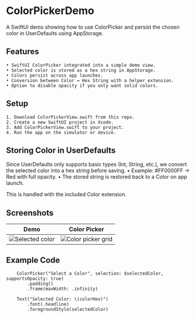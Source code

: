 # ColorPickerDemo

A SwiftUI demo showing how to use ColorPicker and persist the chosen color in UserDefaults using AppStorage.

## Features

    • SwiftUI ColorPicker integrated into a simple demo view.
    • Selected color is stored as a hex string in AppStorage.
    • Colors persist across app launches.
    • Conversion between Color ↔ Hex String with a helper extension.
    • Option to disable opacity if you only want solid colors.

## Setup

    1. Download ColorPickerView.swift from this repo.
    2. Create a new SwiftUI project in Xcode.
    3. Add ColorPickerView.swift to your project.
    4. Run the app on the simulator or device.

## Storing Color in UserDefaults

Since UserDefaults only supports basic types (Int, String, etc.), we convert the selected color into a hex string before saving.
    • Example: #FF0000FF → Red with full opacity.
    • The stored string is restored back to a Color on app launch.

This is handled with the included Color extension.

## Screenshots

| Demo | Color Picker |
|------|--------------|
| ![Selected color](Screenshots/ColorPickerView1.jpeg) | ![Color picker grid](Screenshots/SelectAColor-WithOpacitySlider.jpeg) |

## Example Code

        ColorPicker("Select a Color", selection: $selectedColor, supportsOpacity: true)
            .padding()
            .frame(maxWidth: .infinity)
        
        Text("Selected Color: \(colorHex)")
            .font(.headline)
            .foregroundStyle(selectedColor)
